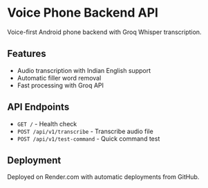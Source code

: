 # Voice Phone Backend API

Voice-first Android phone backend with Groq Whisper transcription.

## Features
- Audio transcription with Indian English support
- Automatic filler word removal
- Fast processing with Groq API

## API Endpoints
- `GET /` - Health check
- `POST /api/v1/transcribe` - Transcribe audio file
- `POST /api/v1/test-command` - Quick command test

## Deployment
Deployed on Render.com with automatic deployments from GitHub.